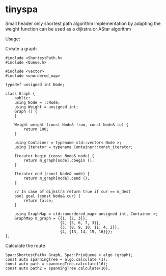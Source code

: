 # tinyspa

Small header only shortest path algorithm implementation
by adapting the weight function can be used as a dijkstra
or AStar algorithm

Usage:

Create a graph

```
#include <ShortestPath.h>
#include <Queue.h>

#include <vector>
#include <unordered_map>

typedef unsigned int Node;

class Graph {
    public:
    using Node = ::Node;
    using Weight = unsigned int;
    Graph () {
    }

    Weight weight (const Node& from, const Node& to) {
        return 100;
    }

    using Container = typename std::vector< Node >;
    using Iterator = typename Container::const_iterator;

    Iterator begin (const Node& node) {
        return m_graph[node].cbegin ();
    }

    Iterator end (const Node& node) {
        return m_graph[node].cend ();
    }

    // In case of dijkstra return true if cur == m_dest
    bool goal (const Node& cur) {
        return false;
    }

    using GraphMap = std::unordered_map< unsigned int, Container >;
    GraphMap m_graph = {{1, {2, 3}},
                        {2, {5, 6, 7, 3}},
                        {3, {8, 9, 10, 11, 4, 2}},
                        {4, {13, 14, 15, 16}}};
};
```

Calculate the route

```
Spa::ShortestPath< Graph, Spa::PrioQueue > algo (graph);
const auto spanningTree = algo.calculate (1);
const auto path = spanningTree.calculate(16);
const auto path2 = spanningTree.calculate(10);
```

